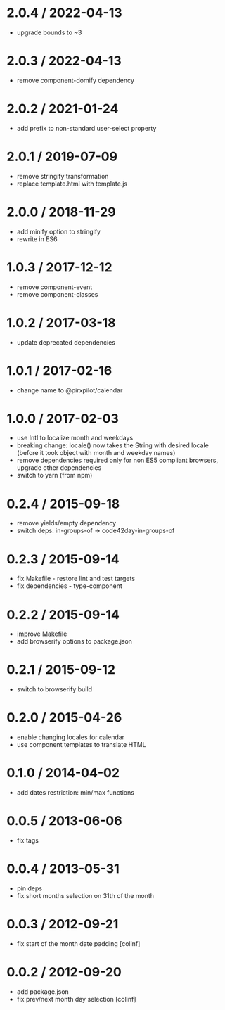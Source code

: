 
2.0.4 / 2022-04-13
==================

 * upgrade bounds to ~3

2.0.3 / 2022-04-13
==================

 * remove component-domify dependency

2.0.2 / 2021-01-24
==================

 * add prefix to non-standard user-select property

2.0.1 / 2019-07-09
==================

 * remove stringify transformation
 * replace template.html with template.js

2.0.0 / 2018-11-29
==================

 * add minify option to stringify
 * rewrite in ES6

1.0.3 / 2017-12-12
==================

 * remove component-event
 * remove component-classes

1.0.2 / 2017-03-18
==================

 * update deprecated dependencies

1.0.1 / 2017-02-16
==================

 * change name to @pirxpilot/calendar

1.0.0 / 2017-02-03
==================

 * use Intl to localize month and weekdays
 * breaking change: locale() now takes the String with desired locale (before it took object with month and weekday names)
 * remove dependencies required only for non ES5 compliant browsers, upgrade other dependencies
 * switch to yarn (from npm)

0.2.4 / 2015-09-18
==================

 * remove yields/empty dependency
 * switch deps: in-groups-of -> code42day-in-groups-of

0.2.3 / 2015-09-14
==================

 * fix Makefile - restore lint and test targets
 * fix dependencies - type-component

0.2.2 / 2015-09-14
==================

 * improve Makefile
 * add browserify options to package.json

0.2.1 / 2015-09-12
==================

 * switch to browserify build

0.2.0 / 2015-04-26
==================

 * enable changing locales for calendar
 * use component templates to translate HTML

0.1.0 / 2014-04-02
==================

 * add dates restriction: min/max functions

0.0.5 / 2013-06-06 
==================

 * fix tags

0.0.4 / 2013-05-31
==================

 * pin deps
 * fix short months selection on 31th of the month

0.0.3 / 2012-09-21
==================

  * fix start of the month date padding [colinf]

0.0.2 / 2012-09-20
==================

  * add package.json
  * fix prev/next month day selection [colinf]
